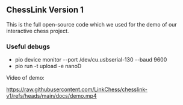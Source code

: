 ## ChessLink Version 1

This is the full open-source code which we used for the demo of our interactive chess project. 

### Useful debugs

- pio device monitor --port /dev/cu.usbserial-130 --baud 9600
- pio run -t upload -e nanoD

Video of demo: 

https://raw.githubusercontent.com/LinkChess/chesslink-v1/refs/heads/main/docs/demo.mp4